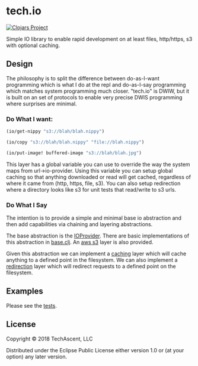 # tech.io

[![Clojars Project](https://clojars.org/techascent/tech.io/latest-version.svg)](https://clojars.org/techascent/tech.io)

Simple IO library to enable rapid development on at least files, http/https, s3 with optional caching.


## Design

The philosophy is to split the difference between do-as-I-want programming which is what I do at the repl and do-as-I-say programming which matches system programming much closer.  "tech.io" is DWIW, but it is built on an set of protocols to enable very precise DWIS programming where surprises are minimal.

### Do What I want:
```clojure
(io/get-nippy "s3://blah/blah.nippy")

(io/copy "s3://blah/blah.nippy" "file://blah.nippy") 

(io/put-image! buffered-image "s3://blah/blah.jpg")

```
This layer has a global variable you can use to override the way the system maps from url->io-provider.    Using this variable you can setup global caching so that anything downloaded or read will get cached, regardless of where it came from (http, https, file, s3).  You can also setup redirection where a directory looks like s3 for unit tests that read/write to s3 urls.  

### Do What I Say

The intention is to provide a simple and minimal base io abstraction and then add capabilities via chaining
and layering abstractions.

The base abstraction is the [IOProvider](src/tech/io/protocols.clj).  There are basic implementations
of this abstraction in [base.clj](src/tech/io/base.clj).  An [aws s3](src/tech/io/s3.clj) layer is also provided.

Given this abstraction we can implement a [caching](src/tech/io/cache.clj) layer which will cache anything to a defined point
in the filesystem.  We can also implement a [redirection](src/tech/io/redirect.clj) layer which will redirect requests to a
defined point on the filesystem.

## Examples

Please see the [tests](test/tech/io_test.clj).

## License

Copyright © 2018 TechAscent, LLC

Distributed under the Eclipse Public License either version 1.0 or (at
your option) any later version.
